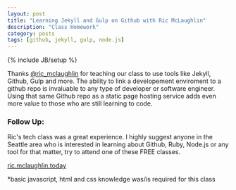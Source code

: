 ```yaml
---
layout: post
title: "Learning Jekyll and Gulp on Github with Ric McLaughlin"
description: "Class Homework"
category: posts
tags: [github, jekyll, gulp, node.js]
---
```

{% include JB/setup %}

Thanks [@ric_mclaughlin](https://twitter.com/ric_mclaughlin) for teaching our class to use tools like Jekyll, Github, Gulp and more. 
The ability to link a developement enviroment to a github repo is invaluable to any type of developer or software engineer. 
Using that same Github repo as a static page hosting service adds even more value to those who are still learning to code.

### Follow Up:

Ric's tech class was a great experience. 
I highly suggest anyone in the Seattle area who is 
interested in learning about Github, Ruby, Node.js or any tool for that matter, 
try to attend one of these FREE classes.

[ric.mclaughlin.today](http://ric.mclaughlin.today/)

*basic javascript, html and css knowledge was/is required for this class